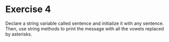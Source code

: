# Exercise 4

Declare a string variable called sentence and initialize it with any sentence. Then, use string methods to print the message with all the vowels replaced by asterisks.
